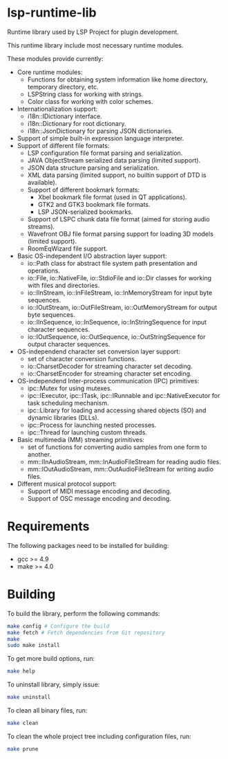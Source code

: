 # lsp-runtime-lib

Runtime library used by LSP Project for plugin development.

This runtime library include most necessary runtime modules.

These modules provide currently:
* Core runtime modules:
  * Functions for obtaining system information like home directory, temporary directory, etc.
  * LSPString class for working with strings.
  * Color class for working with color schemes.
* Internationalization support:
  * i18n::IDictionary interface.
  * i18n::Dictionary for root dictionary.
  * i18n::JsonDictionary for parsing JSON dictionaries. 
* Support of simple built-in expression language interpreter.
* Support of different file formats:
  * LSP configuration file format parsing and serialization.
  * JAVA ObjectStream serialized data parsing (limited support).
  * JSON data structure parsing and serialization.
  * XML data parsing (limited support, no builtin support of DTD is available).
  * Support of different bookmark formats:
    * Xbel bookmark file format (used in QT applications).
    * GTK2 and GTK3 bookmark file formats.
    * LSP JSON-serialized bookmarks.
  * Support of LSPC chunk data file format (aimed for storing audio streams).
  * Wavefront OBJ file format parsing support for loading 3D models (limited support).
  * RoomEqWizard file support.
* Basic OS-independent I/O abstraction layer support:
  * io::Path class for abstract file system path presentation and operations.
  * io::File, io::NativeFile, io::StdioFile and io::Dir classes for working with
    files and directories.
  * io::IInStream, io::InFileStream, io::InMemoryStream for input byte sequences.
  * io::IOutStream, io::OutFileStream, io::OutMemoryStream for output byte sequences.
  * io::IInSequence, io::InSequence, io::InStringSequence for input character sequences.
  * io::IOutSequence, io::OutSequence, io::OutStringSequence for output character sequences.
* OS-independend character set conversion layer support:
  * set of character conversion functions.
  * io::CharsetDecoder for streaming character set decoding.
  * io::CharsetEncoder for streaming character set encoding.
* OS-independend Inter-process communication (IPC) primitives:
  * ipc::Mutex for using mutexes.
  * ipc::IExecutor, ipc::ITask, ipc::IRunnable and ipc::NativeExecutor for task scheduling mechanism.
  * ipc::Library for loading and accessing shared objects (SO) and dynamic libraries (DLLs).
  * ipc::Process for launching nested processes.
  * ipc::Thread for launching custom threads.
* Basic multimedia (MM) streaming primitives:
  * set of functions for converting audio samples from one form to another.
  * mm::IInAudioStream, mm::InAudioFileStream for reading audio files.
  * mm::IOutAudioStream, mm::OutAudioFileStream for writing audio files.
* Different musical protocol support:
  * Support of MIDI message encoding and decoding.
  * Support of OSC message encoding and decoding.

Requirements
======

The following packages need to be installed for building:

* gcc >= 4.9
* make >= 4.0

Building
======

To build the library, perform the following commands:

```bash
make config # Configure the build
make fetch # Fetch dependencies from Git repository
make
sudo make install
```

To get more build options, run:

```bash
make help
```

To uninstall library, simply issue:

```bash
make uninstall
```

To clean all binary files, run:

```bash
make clean
```

To clean the whole project tree including configuration files, run:

```bash
make prune
```
